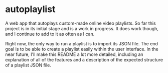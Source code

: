 # autoplaylist

A web app that autoplays custom-made online video playlists. So far this project is in its initial stage and is a work in progress. It does work though, and I continue to add to it as often as I can.

Right now, the only way to run a playlist is to import its JSON file. The end goal is to be able to create a playlist easily within the user interface. In the near future, I'll make this README a lot more detailed, including an explanation of all of the features and a description of the expected structure of a playlist JSON file.
